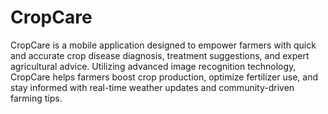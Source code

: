 # CropCare
 CropCare is a mobile application designed to empower farmers with quick and accurate crop disease diagnosis, treatment suggestions, and expert agricultural advice. Utilizing advanced image recognition technology, CropCare helps farmers boost crop production, optimize fertilizer use, and stay informed with real-time weather updates and community-driven farming tips.
